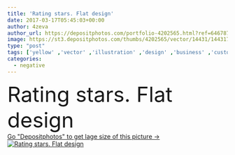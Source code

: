 ```yaml
---
title: 'Rating stars. Flat design'
date: 2017-03-17T05:45:03+00:00
author: 4zeva
author_url: https://depositphotos.com/portfolio-4202565.html?ref=64678756
image: https://st3.depositphotos.com/thumbs/4202565/vector/14431/144317687/api_thumb_450.jpg?forcejpeg=true
type: "post"
tags: ['yellow' ,'vector' ,'illustration' ,'design' ,'business' ,'customer' ,'rate' ,'sign' ,'hand' ,'star' ,'concept' ,'icon' ,'service' ,'suit' ,'finger' ,'arm' ,'show' ,'web' ,'us' ,'template' ,'negative' ,'choose' ,'point' ,'top' ,'system' ,'quality' ,'application' ,'report' ,'choice' ,'positive' ,'give' ,'result' ,'review' ,'satisfaction' ,'evaluation' ,'vote' ,'choosing' ,'survey' ,'satisfied' ,'experience' ,'rating' ,'now' ,'grade' ,'ranking' ,'opinion' ,'feedback' ,'suggestion' ]
categories: 
  - negative
---
```

<div aling="center">
            <font size="60"> Rating stars. Flat design</font>   
</div>
<div>
    <a href='https://st3.depositphotos.com/thumbs/4202565/vector/14431/144317687/api_thumb_450.jpg?forcejpeg=true?ref=64678756' target=_blank > Go "Depositphotos" to get lage size of this picture ->
        <img href='https://st3.depositphotos.com/thumbs/4202565/vector/14431/144317687/api_thumb_450.jpg?forcejpeg=true?ref=64678756' src='https://st3.depositphotos.com/4202565/14431/v/950/depositphotos_144317687-stock-illustration-rating-stars-flat-design.jpg?forcejpeg=true' alt='Rating stars. Flat design' >
    </a>
</div>

